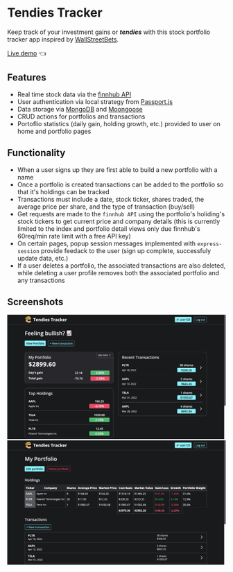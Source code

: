 # Tendies Tracker

Keep track of your investment gains or ***tendies*** with this stock portfolio tracker app inspired by [WallStreetBets](https://www.reddit.com/r/wallstreetbets/).

[Live demo](https://tendies-trackr.herokuapp.com/) 👈

## Features

- Real time stock data via the [finnhub API](https://finnhub.io/)
- User authentication via local strategy from [Passport.js](http://www.passportjs.org/)
- Data storage via [MongoDB](https://www.mongodb.com/) and [Moongoose](https://mongoosejs.com/)
- CRUD actions for portfolios and transactions
- Portoflio statistics (daily gain, holding growth, etc.) provided to user on home and portfolio pages

## Functionality

- When a user signs up they are first able to build a new portfolio with a name
- Once a portfolio is created transactions can be added to the portfolio so that it's holdings can be tracked
- Transactions must include a date, stock ticker, shares traded, the average price per share, and the type of transaction (buy/sell)
- Get requests are made to the <code>finnhub API</code> using the portfolio's holiding's stock tickers to get current price and company details (this is currently limited to the index and portfolio detail views only due finnhub's 60req/min rate limit with a free API key)
- On certain pages, popup session messages implemented with <code>express-session</code> provide feedack to the user (sign up complete, successfuly update data, etc.)
- If a user deletes a portfolio, the associated transactions are also deleted, while deleting a user profile removes both the associated portfolio and any transactions

## Screenshots

<img src='./screenshot1.jpg' alt='tendies tracker screenshot 1'>

<img src='./screenshot2.jpg' alt='tendies tracker screenshot 2'>
